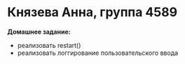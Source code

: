 <h1>Князева Анна, группа 4589</h1>

**Домашнее задание:**

- реализовать restart()
- реализовать логгирование пользовательского ввода